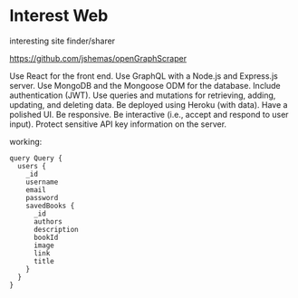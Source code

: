 # Interest Web

interesting site finder/sharer

https://github.com/jshemas/openGraphScraper

Use React for the front end.
Use GraphQL with a Node.js and Express.js server.
Use MongoDB and the Mongoose ODM for the database.
Include authentication (JWT).
Use queries and mutations for retrieving, adding, updating, and deleting data.
Be deployed using Heroku (with data).
Have a polished UI.
Be responsive.
Be interactive (i.e., accept and respond to user input).
Protect sensitive API key information on the server.

working:

```
query Query {
  users {
    _id
    username
    email
    password
    savedBooks {
      _id
      authors
      description
      bookId
      image
      link
      title
    }
  }
}
```
